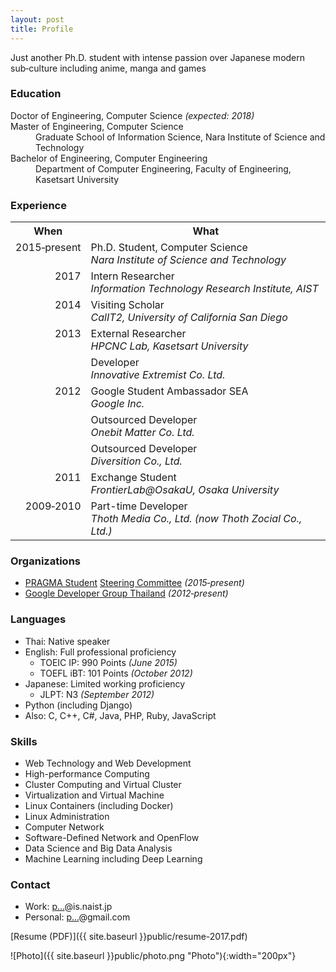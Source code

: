 ```yaml
---
layout: post
title: Profile
---
```


<div class="message">
  Just another Ph.D. student with intense passion over Japanese modern sub&#8209;culture including anime, manga and games
</div>

### Education

<dl>
  <dt>Doctor of Engineering, Computer Science <em>(expected: 2018)</em></dt>
  <dt>Master of Engineering, Computer Science</dt>
  <dd>Graduate School of Information Science, Nara Institute of Science and Technology</dd>
  <dt>Bachelor of Engineering, Computer Engineering</dt>
  <dd>Department of Computer Engineering, Faculty of Engineering, Kasetsart University</dd>
</dl>

### Experience

<style type="text/css">
.tg .tg-baqh{text-align:center;vertical-align:top}
.tg .tg-lqy6{text-align:right;vertical-align:top}
.tg .tg-yw4l{vertical-align:top}
</style>
<table class="tg">
  <tr>
    <th class="tg-baqh">When</th>
    <th class="tg-baqh">What</th>
  </tr>
  <tr>
    <td class="tg-lqy6">2015&#8209;present</td>
    <td class="tg-yw4l">Ph.D. Student, Computer Science<br><em>Nara Institute of Science and Technology</em></td>
  </tr>
  <tr>
    <td class="tg-lqy6">2017</td>
    <td class="tg-yw4l">Intern Researcher<br><em>Information Technology Research Institute, AIST</em></td>
  </tr>
  <tr>
    <td class="tg-lqy6">2014</td>
    <td class="tg-yw4l">Visiting Scholar<br><em>CalIT2, University of California San Diego</em></td>
  </tr>
  <tr>
    <td class="tg-lqy6" rowspan="2">2013</td>
    <td class="tg-yw4l">External Researcher<br><em>HPCNC Lab, Kasetsart University</em></td>
  </tr>
  <tr>
    <td class="tg-yw4l">Developer<br><em>Innovative Extremist Co. Ltd.</em></td>
  </tr>
  <tr>
    <td class="tg-lqy6" rowspan="3">2012</td>
    <td class="tg-yw4l">Google Student Ambassador SEA<br><em>Google Inc.</em></td>
  </tr>
  <tr>
    <td class="tg-yw4l">Outsourced Developer<br><em>Onebit Matter Co. Ltd.</em></td>
  </tr>
  <tr>
    <td class="tg-yw4l">Outsourced Developer<br><em>Diversition Co., Ltd.</em></td>
  </tr>
  <tr>
    <td class="tg-lqy6">2011</td>
    <td class="tg-yw4l">Exchange Student<br><em>FrontierLab@OsakaU, Osaka University</em></td>
  </tr>
  <tr>
    <td class="tg-lqy6">2009&#8209;2010</td>
    <td class="tg-yw4l">Part-time Developer<br><em>Thoth Media Co., Ltd. (now Thoth Zocial Co., Ltd.)</em></td>
  </tr>
</table>

### Organizations
* [PRAGMA Student](http://www.pragma-grid.net/students.php) [Steering Committee](http://www.pragma-grid.net/students-contact.php) *(2015&#8209;present)*
* [Google Developer Group Thailand](http://www.gdg.in.th/) *(2012&#8209;present)*

### Languages
* Thai: Native speaker
* English: Full professional proficiency
  * TOEIC IP: 990 Points *(June 2015)*
  * TOEFL iBT: 101 Points *(October 2012)*
* Japanese: Limited working proficiency
  * JLPT: N3 *(September 2012)*
* Python (including Django)
* Also: C, C++, C#, Java, PHP, Ruby, JavaScript

### Skills
* Web Technology and Web Development
* High-performance Computing
* Cluster Computing and Virtual Cluster
* Virtualization and Virtual Machine
* Linux Containers (including Docker)
* Linux Administration
* Computer Network
* Software-Defined Network and OpenFlow
* Data Science and Big Data Analysis
* Machine Learning including Deep Learning

### Contact

  * Work: <a href="http://www.google.com/recaptcha/mailhide/d?k=016LGEIDcJX-65hB9VtMycgQ==&amp;c=dTVLvwkIrkqPGWl3pK4vRP3A92AYtXY209x3bfj1OovqLxCsdKPh_lZgMoy0-mps" onclick="window.open('http://www.google.com/recaptcha/mailhide/d?k\075016LGEIDcJX-65hB9VtMycgQ\75\75\46c\75dTVLvwkIrkqPGWl3pK4vRP3A92AYtXY209x3bfj1OovqLxCsdKPh_lZgMoy0-mps', '', 'toolbar=0,scrollbars=0,location=0,statusbar=0,menubar=0,resizable=0,width=500,height=300'); return false;" title="Reveal this e-mail address">p...</a>@is.naist.jp
  * Personal: <a href="http://www.google.com/recaptcha/mailhide/d?k=01rtpQbYMvMufE60IPGin7hQ==&amp;c=0dNSj_tTuBkhZ0F_mU66J3PT2QtjwULrGIA799FTJ7s=" onclick="window.open('http://www.google.com/recaptcha/mailhide/d?k\07501rtpQbYMvMufE60IPGin7hQ\75\75\46c\0750dNSj_tTuBkhZ0F_mU66J3PT2QtjwULrGIA799FTJ7s\075', '', 'toolbar=0,scrollbars=0,location=0,statusbar=0,menubar=0,resizable=0,width=500,height=300'); return false;" title="Reveal this e-mail address">p...</a>@gmail.com

[Resume (PDF)]({{ site.baseurl }}public/resume-2017.pdf)

![Photo]({{ site.baseurl }}public/photo.png "Photo"){:width="200px"}
